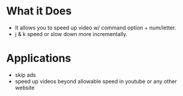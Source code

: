 # What it Does
- It allows you to speed up video w/ command option + num/letter. 
- j & k speed or slow down more incrementally.

# Applications
- skip ads
- speed up videos beyond allowable speed in youtube or any other website